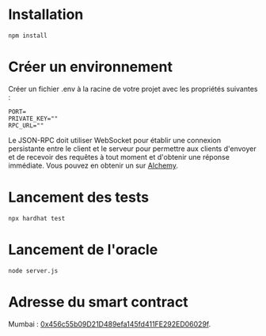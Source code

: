 # Installation
```shell 
npm install
```

# Créer un environnement
Créer un fichier .env à la racine de votre projet avec les propriétés suivantes :
```shell 
PORT=
PRIVATE_KEY=""
RPC_URL=""
```

Le JSON-RPC doit utiliser WebSocket pour établir une connexion persistante entre le client et le serveur pour  permettre aux clients d'envoyer et de recevoir des requêtes à tout moment et d'obtenir une réponse immédiate. Vous pouvez en obtenir un sur [Alchemy](https://www.alchemy.com/). 

# Lancement des tests

```shell 
npx hardhat test
```

# Lancement de l'oracle

```shell
node server.js
`````

# Adresse du smart contract
Mumbai : [0x456c55b09D21D489efa145fd411FE292ED06029f](https://mumbai.polygonscan.com/address/0x456c55b09D21D489efa145fd411FE292ED06029f#code).

